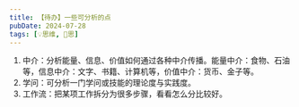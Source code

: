 ```yaml
---
title: 【待办】一些可分析的点
pubDate: 2024-07-28
tags: [💡思维, 🤔思]
---
```


1. 中介：分析能量、信息、价值如何通过各种中介传播。能量中介：食物、石油等，信息中介：文字、书籍、计算机等，价值中介：货币、金子等。
2. 学问：可分析一门学问或技能的理论度与实践度。
3. 工作流：把某项工作拆分为很多步骤，看看怎么分比较好。
